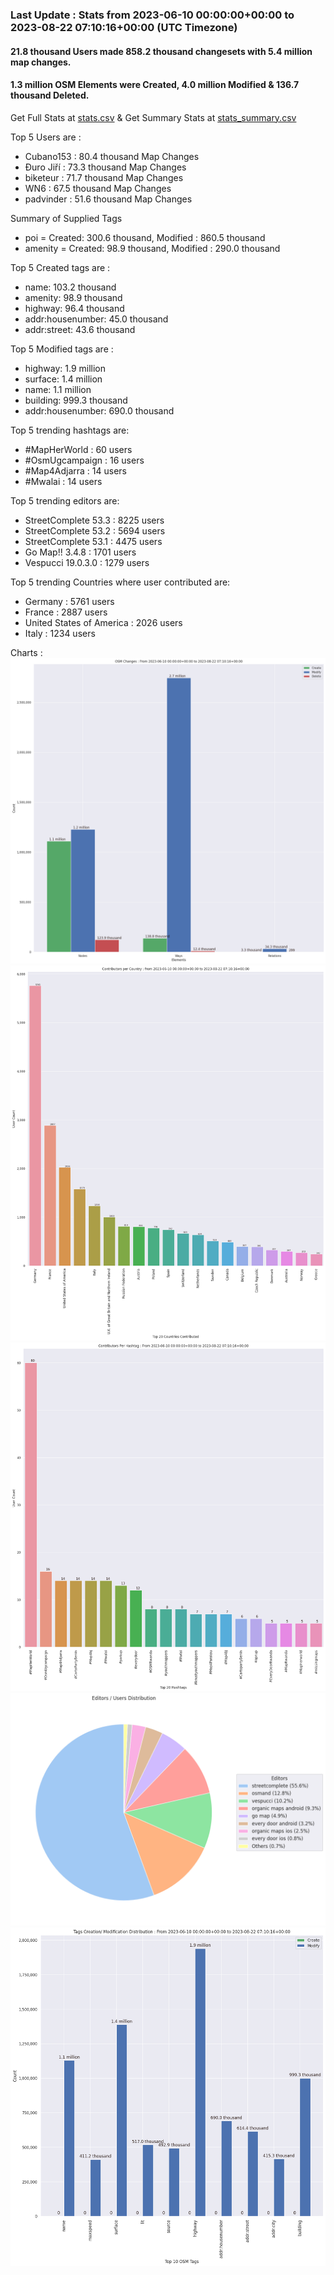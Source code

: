 ### Last Update : Stats from 2023-06-10 00:00:00+00:00 to 2023-08-22 07:10:16+00:00 (UTC Timezone)

#### 21.8 thousand Users made 858.2 thousand changesets with 5.4 million map changes.
#### 1.3 million OSM Elements were Created, 4.0 million Modified & 136.7 thousand Deleted.
Get Full Stats at [stats.csv](/stats/fieldmappers/Daily/stats.csv)
 & Get Summary Stats at [stats_summary.csv](/stats/fieldmappers/Daily/stats_summary.csv)

Top 5 Users are : 
- Cubano153 : 80.4 thousand Map Changes
- Đuro Jiří : 73.3 thousand Map Changes
- biketeur : 71.7 thousand Map Changes
- WN6 : 67.5 thousand Map Changes
- padvinder : 51.6 thousand Map Changes

Summary of Supplied Tags
- poi = Created: 300.6 thousand, Modified : 860.5 thousand
- amenity = Created: 98.9 thousand, Modified : 290.0 thousand


Top 5 Created tags are :
- name: 103.2 thousand
- amenity: 98.9 thousand
- highway: 96.4 thousand
- addr:housenumber: 45.0 thousand
- addr:street: 43.6 thousand


Top 5 Modified tags are :
- highway: 1.9 million
- surface: 1.4 million
- name: 1.1 million
- building: 999.3 thousand
- addr:housenumber: 690.0 thousand


Top 5 trending hashtags are:
- #MapHerWorld : 60 users
- #OsmUgcampaign : 16 users
- #Map4Adjarra : 14 users
- #Mwalai : 14 users


Top 5 trending editors are:
- StreetComplete 53.3 : 8225 users
- StreetComplete 53.2 : 5694 users
- StreetComplete 53.1 : 4475 users
- Go Map!! 3.4.8 : 1701 users
- Vespucci 19.0.3.0 : 1279 users


Top 5 trending Countries where user contributed are:
- Germany : 5761 users
- France : 2887 users
- United States of America : 2026 users
- Italy : 1234 users


 Charts : 
![Alt text](./stats_osm_changes.png) 
![Alt text](./stats_users_per_country.png) 
![Alt text](./stats_users_per_hashtag.png) 
![Alt text](./stats_editors_pie_chart.png) 
![Alt text](./stats_tags.png) 
